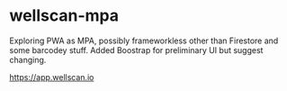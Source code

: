 # wellscan-mpa
Exploring PWA as MPA, possibly frameworkless other than Firestore and some barcodey stuff. Added Boostrap for preliminary UI but suggest changing.

https://app.wellscan.io
